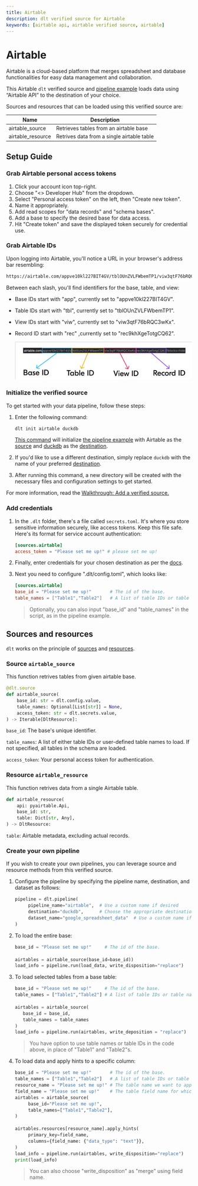 ```yaml
---
title: Airtable
description: dlt verified source for Airtable
keywords: [airtable api, airtable verified source, airtable]
---
```


# Airtable

Airtable is a cloud-based platform that merges spreadsheet and database functionalities for easy data management and collaboration.

This Airtable `dlt` verified source and
[pipeline example](https://github.com/dlt-hub/verified-sources/blob/master/sources/airtable_pipeline.py)
loads data using “Airtable API” to the destination of your choice.

Sources and resources that can be loaded using this verified source are:

| Name              | Description                                |
| ----------------- | ------------------------------------------ |
| airtable_source   | Retrieves tables from an airtable base     |
| airtable_resource | Retrives data from a single airtable table |

## Setup Guide

### Grab Airtable personal access tokens

1. Click your account icon top-right.
1. Choose "<> Developer Hub" from the dropdown.
1. Select "Personal access token" on the left, then "Create new token".
1. Name it appropriately.
1. Add read scopes for "data records" and "schema bases".
1. Add a base to specify the desired base for data access.
1. Hit "Create token" and save the displayed token securely for credential use. 

### Grab Airtable IDs

Upon logging into Airtable, you'll notice a URL in your browser's address bar resembling:

```bash
https://airtable.com/appve10kl227BIT4GV/tblOUnZVLFWbemTP1/viw3qtF76bRQC3wKx/rec9khXgeTotgCQ62?blocks=hide
```

Between each slash, you'll find identifiers for the base, table, and view:

- Base IDs start with "app", currently set to "appve10kl227BIT4GV".
- Table IDs start with "tbl", currently set to "tblOUnZVLFWbemTP1".
- View IDs start with "viw", currently set to "viw3qtF76bRQC3wKx".
- Record ID start with "rec" ,currently set to "rec9khXgeTotgCQ62".

   ![Airtable IDs](docs_images/Airtable_ids.jpeg)

### Initialize the verified source

To get started with your data pipeline, follow these steps:

1. Enter the following command:

   ```bash
   dlt init airtable duckdb
   ```

   [This command](../../reference/command-line-interface) will initialize
   [the pipeline example](https://github.com/dlt-hub/verified-sources/blob/master/sources/airtable_pipeline.py)
   with Airtable as the [source](../../general-usage/source) and [duckdb](../destinations/duckdb.md)
   as the [destination](../destinations).

1. If you'd like to use a different destination, simply replace `duckdb` with the name of your
   preferred [destination](../destinations).

1. After running this command, a new directory will be created with the necessary files and
   configuration settings to get started.

For more information, read the
[Walkthrough: Add a verified source.](../../walkthroughs/add-a-verified-source)

### Add credentials

1. In the `.dlt` folder, there's a file called `secrets.toml`. It's where you store sensitive
   information securely, like access tokens. Keep this file safe. Here's its format for service
   account authentication:

   ```toml
   [sources.airtable]
   access_token = "Please set me up!" # please set me up!
   ```

1. Finally, enter credentials for your chosen destination as per the [docs](../destinations/).

1. Next you need to configure ".dlt/config.toml", which looks like:

   ```toml
   [sources.airtable]
   base_id = "Please set me up!"       # The id of the base.
   table_names = ["Table1","Table2"]   # A list of table IDs or table names to load.
   ```
   > Optionally, you can also input "base_id" and "table_names" in the script, as in the pipeline example.

## Sources and resources

`dlt` works on the principle of [sources](../../general-usage/source) and
[resources](../../general-usage/resource).

### Source `airtable_source`

This function retrives tables from given airtable base.

```python
@dlt.source
def airtable_source(
    base_id: str = dlt.config.value,
    table_names: Optional[List[str]] = None,
    access_token: str = dlt.secrets.value,
) -> Iterable[DltResource]:
```

`base_id`: The base's unique identifier.

`table_names`: A list of either table IDs or user-defined table names to load. If not specified, all
tables in the schema are loaded.

`access_token`: Your personal access token for authentication.

### Resource `airtable_resource`

This function retrives data from a single Airtable table.

```python
def airtable_resource(
    api: pyairtable.Api,
    base_id: str,
    table: Dict[str, Any],
) -> DltResource:
```

`table`: Airtable metadata, excluding actual records.

### Create your own pipeline

If you wish to create your own pipelines, you can leverage source and resource methods from this
verified source.

1. Configure the pipeline by specifying the pipeline name, destination, and dataset as follows:

   ```python
   pipeline = dlt.pipeline(
        pipeline_name="airtable",  # Use a custom name if desired
        destination="duckdb",      # Choose the appropriate destination (e.g., duckdb, redshift, post)
        dataset_name="google_spreadsheet_data"  # Use a custom name if desired
   )
   ```

1. To load the entire base:

   ```python
   base_id = "Please set me up!"     # The id of the base.

   airtables = airtable_source(base_id=base_id))
   load_info = pipeline.run(load_data, write_disposition="replace")
   ```

1. To load selected tables from a base table:

   ```python
   base_id = "Please set me up!"     # The id of the base.
   table_names = ["Table1","Table2"] # A list of table IDs or table names to load.

   airtables = airtable_source(
      base_id = base_id,
      table_names = table_names
   )
   load_info = pipeline.run(airtables, write_deposition = "replace")
   ```

   > You have option to use table names or table IDs in the code above, in place of "Table1" and
   > "Table2"s.

1. To load data and apply hints to a specific column:

   ```python
   base_id = "Please set me up!"       # The id of the base.
   table_names = ["Table1","Table2"]   # A list of table IDs or table names to load.
   resource_name = "Please set me up!" # The table name we want to apply hints.
   field_name = "Please set me up!"    # The table field name for which we want to apply hints.
   airtables = airtable_source(
        base_id="Please set me up!",
        table_names=["Table1","Table2"],
   )

   airtables.resources[resource_name].apply_hints(
        primary_key=field_name,
        columns={field_name: {"data_type": "text"}},
   )
   load_info = pipeline.run(airtables, write_disposition="replace")
   print(load_info)
   ```

   > You can also choose "write_disposition" as "merge" using field name.
